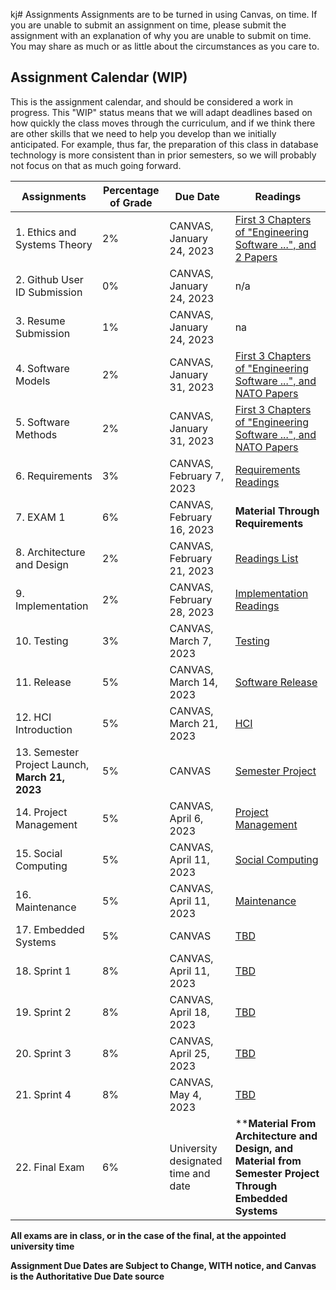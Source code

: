 kj# Assignments
Assignments are to be turned in using Canvas, on time. If you are unable to submit an assignment on time, please submit the assignment with an explanation of why you are unable to submit on time. You may share as much or as little about the circumstances as you care to. 

## Assignment Calendar (WIP)

This is the assignment calendar, and should be considered a work in progress. This "WIP" status means that we will adapt deadlines based on how quickly the class moves through the curriculum, and if we think there are other skills that we need to help you develop than we initially anticipated. For example, thus far, the preparation of this class in database technology is more consistent than in prior semesters, so we will probably not focus on that as much going forward. 


| **Assignments** | **Percentage of Grade** | **Due Date** | **Readings** | 
| --- | --- | -- | --- |
| 1. Ethics and Systems Theory | 2% | CANVAS, January 24, 2023 | [First 3 Chapters of "Engineering Software ...", and 2 Papers](../02-sdlc-ethics/readings/readings.md) |
| 2. Github User ID Submission | 0% | CANVAS, January 24, 2023 | n/a |
| 3. Resume Submission | 1% | CANVAS, January 24, 2023 | na | 
| 4. Software Models | 2% | CANVAS, January 31, 2023 | [First 3 Chapters of "Engineering Software ...", and NATO Papers](../03-SENG-Models/readings) |
| 5. Software Methods | 2% | CANVAS, January 31, 2023 | [First 3 Chapters of "Engineering Software ...", and NATO Papers](../04-SENG-Methods/readings) |
| 6. Requirements | 3% | CANVAS, February 7, 2023 | [Requirements Readings](../05-Requirements-Management/readings) |
| 7. EXAM 1 | 6% | CANVAS, February 16, 2023 | **Material Through Requirements** |
| 8. Architecture and Design | 2% | CANVAS, February 21, 2023  | [Readings List](../06-Architecture-and-Design/readings) |  
| 9. Implementation  | 2% | CANVAS, February 28, 2023| [Implementation Readings](../07-implementation/readings) | 
| 10. Testing  | 3% | CANVAS, March 7, 2023 | [Testing](../08-testing/readings) | 
| 11. Release | 5% |  CANVAS, March 14, 2023 | [Software Release](../09-release/readings) | 
| 12. HCI Introduction | 5% |  CANVAS, March 21, 2023 | [HCI](../10-HCI-introduction/readings) | 
| 13. Semester Project Launch, **March 21, 2023** | 5% | CANVAS | [Semester Project](../11-semester-project/readings) |
| 14. Project Management | 5% | CANVAS, April 6, 2023 |  [Project Management](../12-project-management/readings) |
| 15. Social Computing | 5% | CANVAS, April 11, 2023 |  [Social Computing](../12b-social-computing/readings) |
| 16. Maintenance | 5% | CANVAS, April 11, 2023 | [Maintenance](../15-maintenance/readings) |
| 17. Embedded Systems | 5% | CANVAS| [TBD]() |
| 18. Sprint 1 | 8% | CANVAS, April 11, 2023 | [TBD]() |
| 19. Sprint 2 | 8% | CANVAS, April 18, 2023| [TBD]() |
| 20. Sprint 3 | 8% | CANVAS, April 25, 2023 | [TBD]() |
| 21. Sprint 4 | 8% | CANVAS, May 4, 2023 | [TBD]() |
| 22. Final Exam | 6% | University designated time and date | ****Material From Architecture and Design, and Material from Semester Project Through Embedded Systems** |



 
**All exams are in class, or in the case of the final, at the appointed university time**

**Assignment Due Dates are Subject to Change, WITH notice, and Canvas is the Authoritative Due Date source** 

